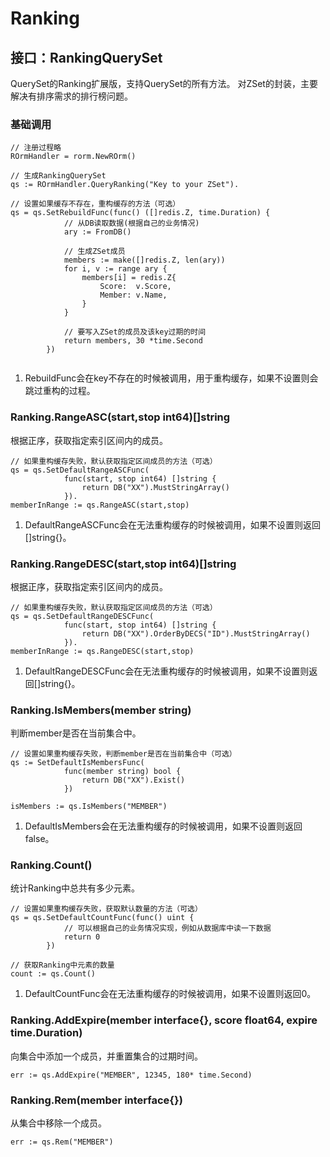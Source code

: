 # Ranking

## 接口：RankingQuerySet

QuerySet的Ranking扩展版，支持QuerySet的所有方法。
对ZSet的封装，主要解决有排序需求的排行榜问题。

### 基础调用

```golang
// 注册过程略
ROrmHandler = rorm.NewROrm()

// 生成RankingQuerySet
qs := ROrmHandler.QueryRanking("Key to your ZSet").

// 设置如果缓存不存在，重构缓存的方法（可选）
qs = qs.SetRebuildFunc(func() ([]redis.Z, time.Duration) {
			// 从DB读取数据(根据自己的业务情况)
			ary := FromDB()

			// 生成ZSet成员
			members := make([]redis.Z, len(ary))
			for i, v := range ary {
				members[i] = redis.Z{
					Score:  v.Score,
					Member: v.Name,
				}
			}

			// 要写入ZSet的成员及该key过期的时间
			return members, 30 *time.Second
		})


```

1. RebuildFunc会在key不存在的时候被调用，用于重构缓存，如果不设置则会跳过重构的过程。

### Ranking.RangeASC(start,stop int64)[]string

根据正序，获取指定索引区间内的成员。

```golang
// 如果重构缓存失败，默认获取指定区间成员的方法（可选）
qs = qs.SetDefaultRangeASCFunc(
			func(start, stop int64) []string {
				return DB("XX").MustStringArray()
			}).
memberInRange := qs.RangeASC(start,stop)
```

1. DefaultRangeASCFunc会在无法重构缓存的时候被调用，如果不设置则返回[]string{}。

### Ranking.RangeDESC(start,stop int64)[]string

根据正序，获取指定索引区间内的成员。

```golang
// 如果重构缓存失败，默认获取指定区间成员的方法（可选）
qs = qs.SetDefaultRangeDESCFunc(
			func(start, stop int64) []string {
				return DB("XX").OrderByDECS("ID").MustStringArray()
			}).
memberInRange := qs.RangeDESC(start,stop)
```

1. DefaultRangeDESCFunc会在无法重构缓存的时候被调用，如果不设置则返回[]string{}。

### Ranking.IsMembers(member string)

判断member是否在当前集合中。

```golang
// 设置如果重构缓存失败，判断member是否在当前集合中（可选）
qs := SetDefaultIsMembersFunc(
			func(member string) bool {
				return DB("XX").Exist()
			})

isMembers := qs.IsMembers("MEMBER")
```

1. DefaultIsMembers会在无法重构缓存的时候被调用，如果不设置则返回false。

### Ranking.Count()

统计Ranking中总共有多少元素。

```golang
// 设置如果重构缓存失败，获取默认数量的方法（可选）
qs = qs.SetDefaultCountFunc(func() uint {
			// 可以根据自己的业务情况实现，例如从数据库中读一下数据
			return 0
		})

// 获取Ranking中元素的数量
count := qs.Count()
```

1. DefaultCountFunc会在无法重构缓存的时候被调用，如果不设置则返回0。

### Ranking.AddExpire(member interface{}, score float64, expire time.Duration)

向集合中添加一个成员，并重置集合的过期时间。

```golang
err := qs.AddExpire("MEMBER", 12345, 180* time.Second)
```

### Ranking.Rem(member interface{})

从集合中移除一个成员。

```golang
err := qs.Rem("MEMBER")
```